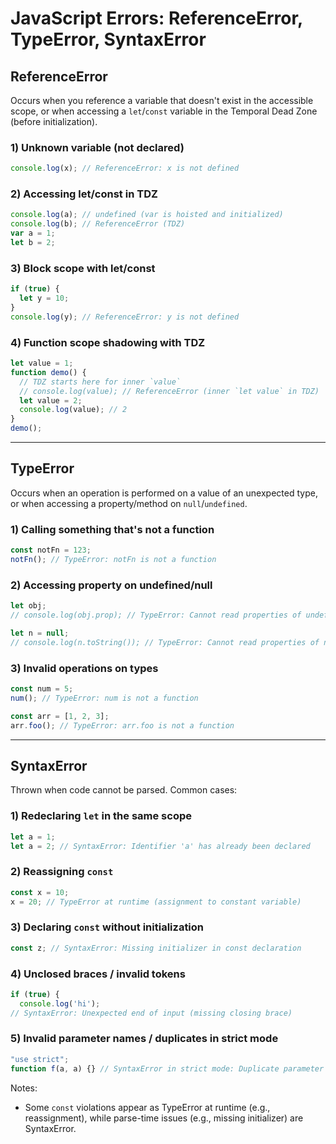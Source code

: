 # JavaScript Errors: ReferenceError, TypeError, SyntaxError

## ReferenceError

Occurs when you reference a variable that doesn't exist in the accessible scope, or when accessing a `let`/`const` variable in the Temporal Dead Zone (before initialization).

### 1) Unknown variable (not declared)

```js
console.log(x); // ReferenceError: x is not defined
```

### 2) Accessing let/const in TDZ

```js
console.log(a); // undefined (var is hoisted and initialized)
console.log(b); // ReferenceError (TDZ)
var a = 1;
let b = 2;
```

### 3) Block scope with let/const

```js
if (true) {
  let y = 10;
}
console.log(y); // ReferenceError: y is not defined
```

### 4) Function scope shadowing with TDZ

```js
let value = 1;
function demo() {
  // TDZ starts here for inner `value`
  // console.log(value); // ReferenceError (inner `let value` in TDZ)
  let value = 2;
  console.log(value); // 2
}
demo();
```

---

## TypeError

Occurs when an operation is performed on a value of an unexpected type, or when accessing a property/method on `null`/`undefined`.

### 1) Calling something that's not a function

```js
const notFn = 123;
notFn(); // TypeError: notFn is not a function
```

### 2) Accessing property on undefined/null

```js
let obj;
// console.log(obj.prop); // TypeError: Cannot read properties of undefined

let n = null;
// console.log(n.toString()); // TypeError: Cannot read properties of null
```

### 3) Invalid operations on types

```js
const num = 5;
num(); // TypeError: num is not a function

const arr = [1, 2, 3];
arr.foo(); // TypeError: arr.foo is not a function
```

---

## SyntaxError

Thrown when code cannot be parsed. Common cases:

### 1) Redeclaring `let` in the same scope

```js
let a = 1;
let a = 2; // SyntaxError: Identifier 'a' has already been declared
```

### 2) Reassigning `const`

```js
const x = 10;
x = 20; // TypeError at runtime (assignment to constant variable)
```

### 3) Declaring `const` without initialization

```js
const z; // SyntaxError: Missing initializer in const declaration
```

### 4) Unclosed braces / invalid tokens

```js
if (true) {
  console.log('hi');
// SyntaxError: Unexpected end of input (missing closing brace)
```

### 5) Invalid parameter names / duplicates in strict mode

```js
"use strict";
function f(a, a) {} // SyntaxError in strict mode: Duplicate parameter name not allowed
```

Notes:

- Some `const` violations appear as TypeError at runtime (e.g., reassignment), while parse-time issues (e.g., missing initializer) are SyntaxError.
